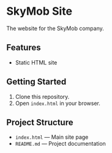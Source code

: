 # SkyMob Site

The website for the SkyMob company.

## Features
- Static HTML site

## Getting Started
1. Clone this repository.
2. Open `index.html` in your browser.

## Project Structure
- `index.html` — Main site page
- `README.md` — Project documentation
